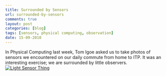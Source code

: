 ```yaml
---
title: Surrounded by Sensors
url: surrounded-by-sensors
comments: true
layout: post
categories: [blog]
tags: [sensors, physical computing, observation]
date: 15-09-2010
---
```

<p class="intro">In Physical Computing last week, Tom Igoe asked us to take photos of sensors we encountered on our daily commute from home to ITP. It was an interesting exercise; we are surrounded by little observers.
<a href="http://www.flickr.com/photos/paulmmay/4993330544/" title="Light Sensor Thing by paulmmay, on Flickr"><img src="http://farm5.static.flickr.com/4126/4993330544_1a2dc7acbf_z.jpg" class="photo" alt="Light Sensor Thing" /></a></p>

